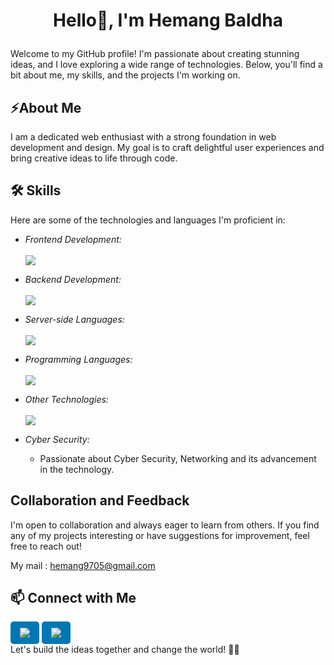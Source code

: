 # <p align="center">Hello👋, I'm Hemang Baldha</p> 

Welcome to my GitHub profile! I'm passionate about creating stunning ideas, and I love exploring a wide range of technologies. Below, you'll find a bit about me, my skills, and the projects I'm working on.

## ⚡About Me

I am a dedicated web enthusiast with a strong foundation in web development and design. My goal is to craft delightful user experiences and bring creative ideas to life through code.

## 🛠 Skills

Here are some of the technologies and languages I'm proficient in:

- *Frontend Development:*<br/><br/>
  <img src="https://skillicons.dev/icons?i=nextjs,react,js,tailwindcss,angular,bootstrap,svg"/>


- *Backend Development:*<br/><br/>
  <img src="https://skillicons.dev/icons?i=nodejs,java,python,express,dart,php,laravel"/>

- *Server-side Languages:*<br/><br/>
  <img src="https://skillicons.dev/icons?i=mongodb,mysql,firebase"/>

- *Programming Languages:*<br/><br/>
  <img src="https://skillicons.dev/icons?i=c,cpp"/>

- *Other Technologies:*<br/><br/>
  <img src="https://skillicons.dev/icons?i=flutter,github,git,linux,powershell,figma,postman,wordpress,svg"/>
  
- *Cyber Security:*
  - Passionate about Cyber Security, Networking and its advancement in the technology.

## Collaboration and Feedback

I'm open to collaboration and always eager to learn from others. If you find any of my projects interesting or have suggestions for improvement, feel free to reach out!

My mail : hemang9705@gmail.com

## 📫 Connect with Me

<a href="https://www.linkedin.com/in/hemang-baldha-b75a0b257" target="_blank" style="display: inline-block; background-color: #0077b5; color: white; padding: 10px 15px; border-radius: 5px;">
    <img src="https://skillicons.dev/icons?i=linkedin"/>
</a>
<a href="https://www.instagram.com/hemang_patel__" target="_blank" style="display: inline-block; background-color: #0077b5; color: white; padding: 10px 15px; border-radius: 5px;">
    <img src="https://skillicons.dev/icons?i=instagram"/>
</a>
<br/>
Let's build the ideas together and change the world! 🚀✨
